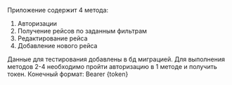 Приложение содержит 4 метода:
1. Авторизации
2. Получение рейсов по заданным фильтрам
3. Редактирование рейса
4. Добавление нового рейса

Данные для тестирования добавлены в бд миграцией. Для выполнения методов 2-4 необходимо пройти авторизацию в 1 методе и получить токен. Конечный формат: Bearer {token}
